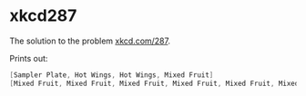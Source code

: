 # xkcd287
The solution to the problem [xkcd.com/287](xkcd.com/287).

Prints out:

```java
[Sampler Plate, Hot Wings, Hot Wings, Mixed Fruit]
[Mixed Fruit, Mixed Fruit, Mixed Fruit, Mixed Fruit, Mixed Fruit, Mixed Fruit, Mixed Fruit]
```
